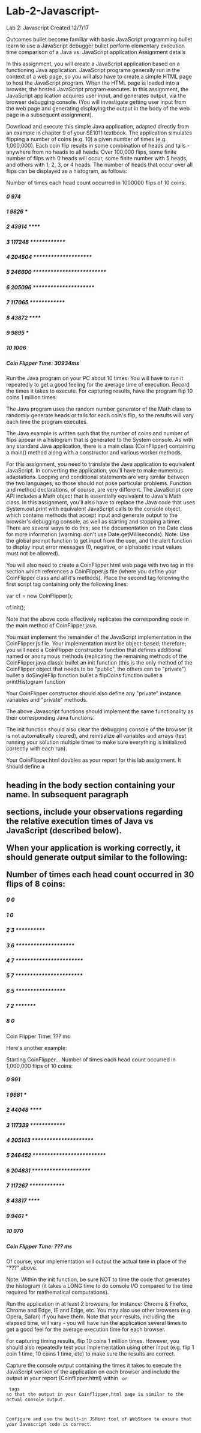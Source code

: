 # Lab-2-Javascript-
Lab 2: Javascript Created 12/7/17

Outcomes
bullet	become familiar with basic JavaScript programming
bullet	learn to use a JavaScript debugger
bullet	perform elementary execution time comparison of a Java vs. JavaScript application
Assignment details

In this assignment, you will create a JavaScript application based on a functioning Java application. JavaScript programs generally run in the context of a web page, so you will also have to create a simple HTML page to host the JavaScript program. When the HTML page is loaded into a browser, the hosted JavaScript program executes. In this assignment, the JavaScript application acquires user input, and generates output, via the browser debugging console. (You will investigate getting user input from the web page and generating displaying the output in the body of the web page in a subsequent assignment).

Download and execute this simple Java application, adapted directly from an example in chapter 9 of your SE1011 textbook. The application simulates flipping a number of coins (e.g. 10) a given number of times (e.g. 1,000,000). Each coin flip results in some combination of heads and tails - anywhere from no heads to all heads. Over 100,000 flips, some finite number of flips with 0 heads will occur, some finite number with 5 heads, and others with 1, 2, 3, or 4 heads. The number of heads that occur over all flips can be displayed as a histogram, as follows:

Number of times each head count occurred in 1000000 flips of 10 coins:
#####  0  974  
#####  1  9826  *
#####  2  43914  ****
#####  3  117248  ************
#####  4  204504  ********************
#####  5  246600  *************************
#####  6  205096  *********************
#####  7  117065  ************
#####  8  43872  ****
#####  9  9895  *
#####  10  1006  
##### Coin Flipper Time: 30934ms

Run the Java program on your PC about 10 times. You will have to run it repeatedly to get a good feeling for the average time of execution. Record the times it takes to execute. For capturing results, have the program flip 10 coins 1 million times.

The Java program uses the random number generator of the Math class to randomly generate heads or tails for each coin's flip, so the results will vary each time the program executes.

The Java example is written such that the number of coins and number of flips appear in a histogram that is generated to the System console. As with any standard Java application, there is a main class (CoinFlipper) containing a main() method along with a constructor and various worker methods.

For this assignment, you need to translate the Java application to equivalent JavaScript. In converting the application, you'll have to make numerous adaptations. Looping and conditional statements are very similar between the two languages, so those should not pose particular problems. Function and method declarations, of course, are very different. The JavaScript core API includes a Math object that is essentially equivalent to Java's Math class. In this assignment, you'll also have to replace the Java code that uses System.out.print with equivalent JavaScript calls to the console object, which contains methods that accept input and generate output to the browser's debugging console, as well as starting and stopping a timer. There are several ways to do this; see the documentation on the Date class for more information (warning: don't use Date.getMilliseconds). Note: Use the global prompt function to get input from the user, and the alert function to display input error messages (0, negative, or alphabetic input values must not be allowed).

You will also need to create a CoinFlipper.html web page with two <script> tags to host the JavaScript application. In this file, place the first <script>...</script> tag in the <head> section which references a CoinFlipper.js file (where you define your CoinFlipper class and all it's methods). Place the second <script>...</script> tag following the first script tag containing only the following lines:

var cf = new CoinFlipper();

cf.init();

Note that the above code effectively replicates the corresponding code in the main method of CoinFlipper.java.

You must implement the remainder of the JavaScript implementation in the CoinFlipper.js file. Your implementation must be object-based; therefore; you will need a CoinFlipper constructor function that defines additional named or anonymous methods (replicating the remaining methods of the CoinFlipper.java class):
bullet	an init function (this is the only method of the CoinFlipper object that needs to be "public", the others can be "private")
bullet	a doSingleFlip function
bullet	a flipCoins function
bullet	a printHistogram function

Your CoinFlipper constructor should also define any "private" instance variables  and "private" methods.

The above Javascript functions should implement the same functionality as their corresponding Java functions.

The init function should also clear the debugging console of the browser (it is not automatically cleared), and reinitialize all variables and arrays (test running your solution multiple times to make sure everything is initialized correctly with each run).

Your CoinFlipper.html doubles as your report for this lab assignment. It should define a <h2> heading in the body section containing your name. In subsequent paragraph <p> sections, include your observations regarding the relative execution times of Java vs JavaScript (described below).

When your application is working correctly, it should generate output similar to the following:


Number of times each head count occurred in 30 flips of 8 coins:
##### 0 0 
##### 1 0 
##### 2 3 **********
##### 3 6 ********************
##### 4 7 ***********************
##### 5 7 ***********************
##### 6 5 *****************
##### 7 2 *******
##### 8 0 
Coin Flipper Time: ??? ms

Here's another example:

Starting CoinFlipper...
Number of times each head count occurred in 1,000,000 flips of 10 coins:
##### 0 991 
##### 1 9681 *
##### 2 44048 ****
##### 3 117339 ************
##### 4 205143 *********************
##### 5 246452 *************************
##### 6 204831 ********************
##### 7 117267 ************
##### 8 43817 ****
##### 9 9461 *
##### 10 970 
##### Coin Flipper Time: ??? ms

Of course, your implementation will output the actual time in place of the "???" above.

Note: Within the init function, be sure NOT to time the code that generates the histogram (it takes a LONG time to do console I/O compared to the time required for mathematical computations).

Run the application in at least 2 browsers, for instance: Chrome & Firefox, Chrome and Edge, IE and Edge, etc.
You may also use other browsers (e.g. Opera, Safari) if you have them. Note that your results, including the elapsed time, will vary - you will have run the application several times to get a good feel for the average execution time for each browser.

For capturing timing results, flip 10 coins 1 million times. However, you should also repeatedly test your implementation using other input (e.g. flip 1 coin 1 time, 10 coins 1 time, etc) to make sure the results are correct.

Capture the console output containing the times it takes to execute the JavaScript version of the application on each browser and include the output in your report (Coinflipper.html) within <code> or <pre> tags so that the output in your Coinflipper.html page is similar to the actual console output.

Configure and use the built-in JSHint tool of WebStorm to ensure that your Javascript code is correct. 
